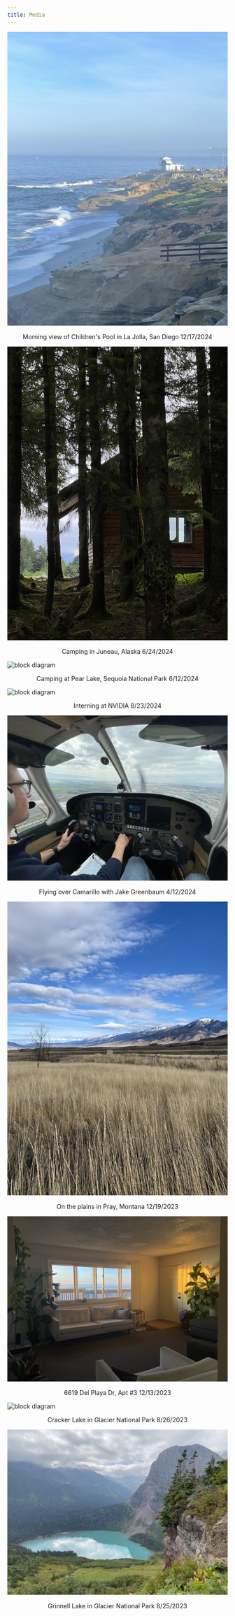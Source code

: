 ```yaml
---
title: Media
---
```


![block diagram](images/IMG_5700.jpg)
<p style="text-align:center;">Morning view of Children's Pool in La Jolla, San Diego 12/17/2024</p>

![block diagram](images/IMG_4101.jpg)
<p style="text-align:center;">Camping in Juneau, Alaska 6/24/2024</p>

![block diagram](images/IMG_3462.jpg)
<p style="text-align:center;">Camping at Pear Lake, Sequoia National Park 6/12/2024</p>

![block diagram](images/IMG_4614.jpg)
<p style="text-align:center;">Interning at NVIDIA 8/23/2024</p>

![block diagram](images/IMG_2577.JPG)
<p style="text-align:center;">Flying over Camarillo with Jake Greenbaum 4/12/2024</p>

![block diagram](images/IMG_1428.jpg)
<p style="text-align:center;">On the plains in Pray, Montana 12/19/2023</p>

![block diagram](images/IMG_1415.jpg)
<p style="text-align:center;">6619 Del Playa Dr, Apt #3 12/13/2023</p>

![block diagram](images/IMG_0651.jpg)
<p style="text-align:center;">Cracker Lake in Glacier National Park 8/26/2023</p>

![block diagram](images/IMG_0581.jpg)
<p style="text-align:center;">Grinnell Lake in Glacier National Park 8/25/2023</p>

